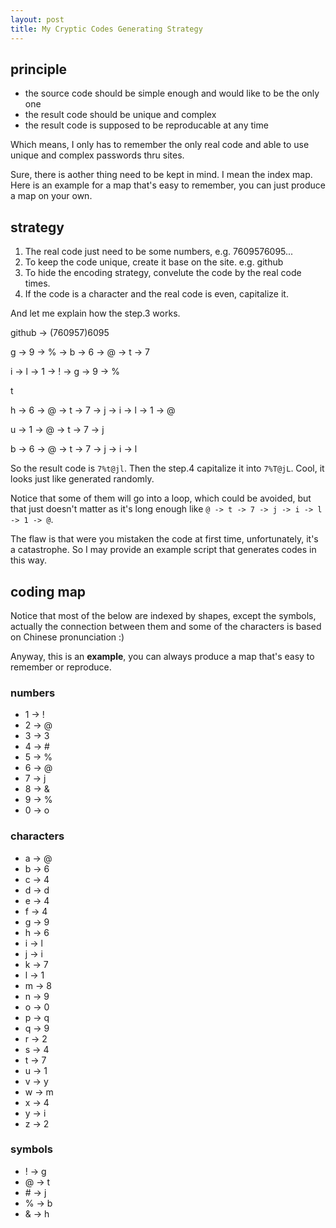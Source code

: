 ```yaml
---
layout: post
title: My Cryptic Codes Generating Strategy
---
```


## principle

- the source code should be simple enough and would like to be the only one
- the result code should be unique and complex
- the result code is supposed to be reproducable at any time

Which means, I only has to remember the only real code and able to use unique and complex passwords thru sites.

Sure, there is aother thing need to be kept in mind. I mean the index map. Here is an
example for a map that's easy to remember, you can just produce a map on your own.

## strategy

1. The real code just need to be some numbers, e.g. 7609576095...
1. To keep the code unique, create it base on the site. e.g. github
1. To hide the encoding strategy, convelute the code by the real code times.
1. If the code is a character and the real code is even, capitalize it.

And let me explain how the step.3 works.

github -> (760957)6095

g -> 9 -> % -> b -> 6 -> @ -> t -> 7

i -> l -> 1 -> ! -> g -> 9 -> %

t

h -> 6 -> @ -> t -> 7 -> j -> i -> l -> 1 -> @

u -> 1 -> @ -> t -> 7 -> j

b -> 6 -> @ -> t -> 7 -> j -> i -> l

So the result code is `7%t@jl`. Then the step.4 capitalize it into `7%T@jL`.
Cool, it looks just like generated randomly.

Notice that some of them will go into a loop, which could be avoided, but that just doesn't matter as it's long enough like `@ -> t -> 7 -> j -> i -> l -> 1 -> @`.

The flaw is that were you mistaken the code at first time, unfortunately, it's a catastrophe. So I may provide an example script that generates codes in this way.

## coding map

Notice that most of the below are indexed by shapes, except the symbols, actually the connection between them and some of the characters is based on Chinese pronunciation :)

Anyway, this is an **example**, you can always produce a map that's easy to remember or reproduce.

### numbers

- 1 -> !
- 2 -> @
- 3 -> 3
- 4 -> #
- 5 -> %
- 6 -> @
- 7 -> j
- 8 -> &
- 9 -> %
- 0 -> o

### characters

- a -> @
- b -> 6
- c -> 4
- d -> d
- e -> 4
- f -> 4
- g -> 9
- h -> 6
- i -> l
- j -> i
- k -> 7
- l -> 1
- m -> 8
- n -> 9
- o -> 0
- p -> q
- q -> 9
- r -> 2
- s -> 4
- t -> 7
- u -> 1
- v -> y
- w -> m
- x -> 4
- y -> i
- z -> 2

### symbols

- ! -> g
- @ -> t
- \# -> j
- % -> b
- & -> h
